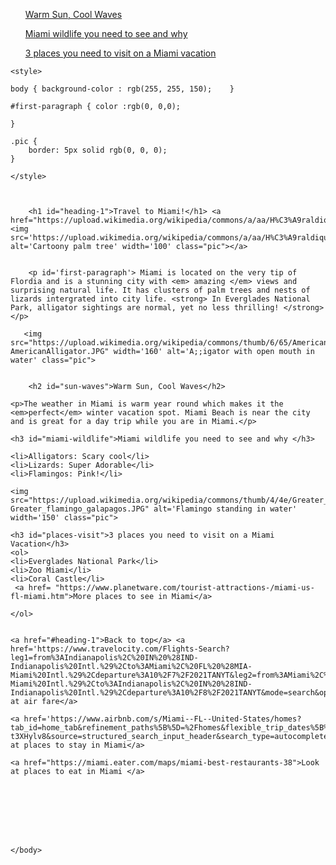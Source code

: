 <!DOCTYPE html>
<html>
    <head>
        <meta charset="utf-8">
        <title>Project: Travel webpage</title>
    </head>
    <body>
    <ul><a href='#sun-waves'>Warm Sun, Cool Waves</a></ul>
    <ul><a href="#miami-wildlife">Miami wildlife you need to see and why</a></ul>
    <ul><a href="#places-visit">3 places you need to visit on a Miami vacation</a></ul>
    
    <style>
    
    body { background-color : rgb(255, 255, 150);    }
    
    #first-paragraph { color :rgb(0, 0,0); 
        
    }
        
    .pic {
        border: 5px solid rgb(0, 0, 0);
    }    
        
    </style>
    
    
    
        <h1 id="heading-1">Travel to Miami!</h1> <a href="https://upload.wikimedia.org/wikipedia/commons/a/aa/H%C3%A9raldique_meuble_Palmier2.svg"><img src='https://upload.wikimedia.org/wikipedia/commons/a/aa/H%C3%A9raldique_meuble_Palmier2.svg' alt='Cartoony palm tree' width='100' class="pic"></a>
        
        
        <p id='first-paragraph'> Miami is located on the very tip of Flordia and is a stunning city with <em> amazing </em> views and surprising natural life. It has clusters of palm trees and nests of lizards intergrated into city life. <strong> In Everglades National Park, alligator sightings are normal, yet no less thrilling! </strong> </p>
        
       <img src="https://upload.wikimedia.org/wikipedia/commons/thumb/6/65/AmericanAlligator.JPG/1280px-AmericanAlligator.JPG" width='160' alt='A;;igator with open mouth in water' class="pic">
        
        
        <h2 id="sun-waves">Warm Sun, Cool Waves</h2>
        
    <p>The weather in Miami is warm year round which makes it the <em>perfect</em> winter vacation spot. Miami Beach is near the city and is great for a day trip while you are in Miami.</p>
    
    <h3 id="miami-wildlife">Miami wildlife you need to see and why </h3>
    
    <li>Alligators: Scary cool</li>
    <li>Lizards: Super Adorable</li>
    <li>Flamingos: Pink!</li>
    
    <img src="https://upload.wikimedia.org/wikipedia/commons/thumb/4/4e/Greater_flamingo_galapagos.JPG/1024px-Greater_flamingo_galapagos.JPG" alt='Flamingo standing in water' width='150' class="pic">
    
    <h3 id="places-visit">3 places you need to visit on a Miami Vacation</h3>
    <ol>
    <li>Everglades National Park</li>
    <li>Zoo Miami</li>
    <li>Coral Castle</li>
     <a href= "https://www.planetware.com/tourist-attractions-/miami-us-fl-miami.htm">More places to see in Miami</a>
        
    </ol>
   
    
    <a href="#heading-1">Back to top</a> <a href='https://www.travelocity.com/Flights-Search?leg1=from%3AIndianapolis%2C%20IN%20%28IND-Indianapolis%20Intl.%29%2Cto%3AMiami%2C%20FL%20%28MIA-Miami%20Intl.%29%2Cdeparture%3A10%2F7%2F2021TANYT&leg2=from%3AMiami%2C%20FL%20%28MIA-Miami%20Intl.%29%2Cto%3AIndianapolis%2C%20IN%20%28IND-Indianapolis%20Intl.%29%2Cdeparture%3A10%2F8%2F2021TANYT&mode=search&options=carrier%3A%2A%2Ccabinclass%3A%2Cmaxhops%3A1%2Cnopenalty%3AN&pageId=0&passengers=adults%3A1%2Cchildren%3A0%2Cinfantinlap%3AN&trip=roundtrip'>Look at air fare</a>
    
    <a href='https://www.airbnb.com/s/Miami--FL--United-States/homes?tab_id=home_tab&refinement_paths%5B%5D=%2Fhomes&flexible_trip_dates%5B%5D=november&flexible_trip_dates%5B%5D=october&flexible_trip_lengths%5B%5D=weekend_trip&date_picker_type=flexible_dates&query=Miami%2C%20FL%2C%20United%20States&place_id=ChIJEcHIDqKw2YgRZU-t3XHylv8&source=structured_search_input_header&search_type=autocomplete_click'>Look at places to stay in Miami</a>
    
    <a href="https://miami.eater.com/maps/miami-best-restaurants-38">Look at places to eat in Miami </a>
    
    
    
    
    
        
    
        
    </body>
</html>

